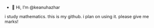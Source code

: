 - 👋 Hi, I’m @keanuhazhar

i study mathematics.
this is my github.
i plan on using it.
please give me marks!
